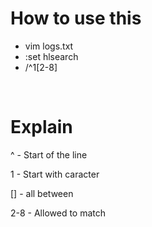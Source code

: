 # How to use this
- vim logs.txt
- :set hlsearch
- /^1[2-8]

<br>

# Explain

^ - Start of the line

1 - Start with caracter

[] - all between

2-8 - Allowed to match